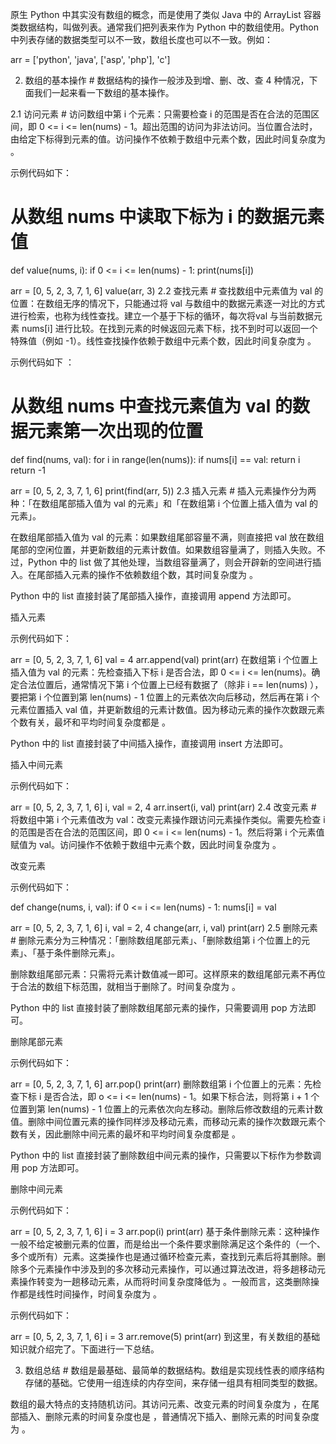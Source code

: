 原生 Python 中其实没有数组的概念，而是使用了类似 Java 中的 ArrayList 容器类数据结构，叫做列表。通常我们把列表来作为 Python 中的数组使用。Python 中列表存储的数据类型可以不一致，数组长度也可以不一致。例如：

arr = ['python', 'java', ['asp', 'php'], 'c']

2. 数组的基本操作 #
数据结构的操作一般涉及到增、删、改、查 4 种情况，下面我们一起来看一下数组的基本操作。

2.1 访问元素 #
访问数组中第 i 个元素：只需要检查 i 的范围是否在合法的范围区间，即 0 <= i <= len(nums) - 1。超出范围的访问为非法访问。当位置合法时，由给定下标得到元素的值。访问操作不依赖于数组中元素个数，因此时间复杂度为 
。

示例代码如下：

# 从数组 nums 中读取下标为 i 的数据元素值
def value(nums, i):
    if 0 <= i <= len(nums) - 1:
        print(nums[i])
        
arr = [0, 5, 2, 3, 7, 1, 6]
value(arr, 3)
2.2 查找元素 #
查找数组中元素值为 val 的位置：在数组无序的情况下，只能通过将 val 与数组中的数据元素逐一对比的方式进行检索，也称为线性查找。建立一个基于下标的循环，每次将val 与当前数据元素 nums[i] 进行比较。在找到元素的时候返回元素下标，找不到时可以返回一个特殊值（例如 -1）。线性查找操作依赖于数组中元素个数，因此时间复杂度为 
。

示例代码如下
：

# 从数组 nums 中查找元素值为 val 的数据元素第一次出现的位置
def find(nums, val):
    for i in range(len(nums)):
        if nums[i] == val:
            return i
    return -1

arr = [0, 5, 2, 3, 7, 1, 6]
print(find(arr, 5))
2.3 插入元素 #
插入元素操作分为两种：「在数组尾部插入值为 val 的元素」和「在数组第 i 个位置上插入值为 val 的元素」。

在数组尾部插入值为 val 的元素：如果数组尾部容量不满，则直接把 val 放在数组尾部的空闲位置，并更新数组的元素计数值。如果数组容量满了，则插入失败。不过，Python 中的 list 做了其他处理，当数组容量满了，则会开辟新的空间进行插入。在尾部插入元素的操作不依赖数组个数，其时间复杂度为 
。

Python 中的 list 直接封装了尾部插入操作，直接调用 append 方法即可。

插入元素

示例代码如下：

arr = [0, 5, 2, 3, 7, 1, 6]
val = 4
arr.append(val)
print(arr)
在数组第 i 个位置上插入值为 val 的元素：先检查插入下标 i 是否合法，即 0 <= i <= len(nums)。确定合法位置后，通常情况下第 i 个位置上已经有数据了（除非 i == len(nums) ），要把第 i 个位置到第 len(nums) - 1 位置上的元素依次向后移动，然后再在第 i 个元素位置插入 val 值，并更新数组的元素计数值。因为移动元素的操作次数跟元素个数有关，最坏和平均时间复杂度都是 
。

Python 中的 list 直接封装了中间插入操作，直接调用 insert 方法即可。

插入中间元素

示例代码如下：

arr = [0, 5, 2, 3, 7, 1, 6]
i, val = 2, 4
arr.insert(i, val)
print(arr)
2.4 改变元素 #
将数组中第 i 个元素值改为 val：改变元素操作跟访问元素操作类似。需要先检查 i 的范围是否在合法的范围区间，即 0 <= i <= len(nums) - 1。然后将第 i 个元素值赋值为 val。访问操作不依赖于数组中元素个数，因此时间复杂度为 
。

改变元素

示例代码如下：

def change(nums, i, val):
    if 0 <= i <= len(nums) - 1:
        nums[i] = val
        
arr = [0, 5, 2, 3, 7, 1, 6]
i, val = 2, 4
change(arr, i, val)
print(arr)
2.5 删除元素 #
删除元素分为三种情况：「删除数组尾部元素」、「删除数组第 i 个位置上的元素」、「基于条件删除元素」。

删除数组尾部元素：只需将元素计数值减一即可。这样原来的数组尾部元素不再位于合法的数组下标范围，就相当于删除了。时间复杂度为 
。

Python 中的 list 直接封装了删除数组尾部元素的操作，只需要调用 pop 方法即可。

删除尾部元素

示例代码如下：

arr = [0, 5, 2, 3, 7, 1, 6]
arr.pop()
print(arr)
删除数组第 i 个位置上的元素：先检查下标 i 是否合法，即 o <= i <= len(nums) - 1。如果下标合法，则将第 i + 1 个位置到第 len(nums) - 1 位置上的元素依次向左移动。删除后修改数组的元素计数值。删除中间位置元素的操作同样涉及移动元素，而移动元素的操作次数跟元素个数有关，因此删除中间元素的最坏和平均时间复杂度都是 
。

Python 中的 list 直接封装了删除数组中间元素的操作，只需要以下标作为参数调用 pop 方法即可。

删除中间元素

示例代码如下：

arr = [0, 5, 2, 3, 7, 1, 6]
i = 3
arr.pop(i)
print(arr)
基于条件删除元素：这种操作一般不给定被删元素的位置，而是给出一个条件要求删除满足这个条件的（一个、多个或所有）元素。这类操作也是通过循环检查元素，查找到元素后将其删除。删除多个元素操作中涉及到的多次移动元素操作，可以通过算法改进，将多趟移动元素操作转变为一趟移动元素，从而将时间复杂度降低为 
。一般而言，这类删除操作都是线性时间操作，时间复杂度为 
。

示例代码如下：

arr = [0, 5, 2, 3, 7, 1, 6]
i = 3
arr.remove(5)
print(arr)
到这里，有关数组的基础知识就介绍完了。下面进行一下总结。

3. 数组总结 #
数组是最基础、最简单的数据结构。数组是实现线性表的顺序结构存储的基础。它使用一组连续的内存空间，来存储一组具有相同类型的数据。

数组的最大特点的支持随机访问。其访问元素、改变元素的时间复杂度为 
，在尾部插入、删除元素的时间复杂度也是 
，普通情况下插入、删除元素的时间复杂度为 
。

